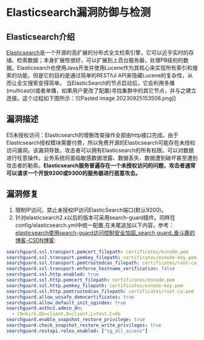 # Elasticsearch漏洞防御与检测
## Elasticsearch介绍
[Elasticsearch](https://so.csdn.net/so/search?q=Elasticsearch&spm=1001.2101.3001.7020)是一个开源的高扩展的分布式全文检索引擎，它可以近乎实时的存储、检索数据；本身扩展性很好，可以扩展到上百台服务器，处理PB级别的数据。Elasticsearch也使用Java开发并使用Lucene作为其核心来实现所有索引和搜索的功能，但是它的目的是通过简单的RESTful API来隐藏Lucene的复杂性，从而让全文搜索变得简单。
当ElasticSearch的节点启动后，它会利用多播(multicast)(或者单播，如果用户更改了配置)寻找集群中的其它节点，并与之建立连接。这个过程如下图所示：![[Pasted image 20230925153506.png]]
## 漏洞描述
ES未授权访问：Elasticsearch的增删改查操作全部由http接口完成。由于Elasticsearch授权模块需要付费，所以免费开源的Elasticsearch可能存在未授权访问漏洞。该漏洞导致，攻击者可以拥有Elasticsearch的所有权限。可以对数据进行任意操作。业务系统将面临敏感数据泄露、数据丢失、数据遭到破坏甚至遭到攻击者的勒索。**Elasticsearch服务普遍存在一个未授权访问的问题，攻击者通常可以请求一个开放9200或9300的服务器进行恶意攻击。**
## 漏洞修复

1. 限制IP访问，禁止未授权IP访问ElasticSearch端口(默认9200)。
2. 针对elasticsearch2.x以后的版本可采用search-guard插件。同样在config/elasticsearch.yml中统一配置,在末尾追加以下内容，参考：[elasticsearch使用search-guard访问控制安全加固_search guard_奋斗鹿的博客-CSDN博客](https://blog.csdn.net/lu_wei_wei/article/details/100727090):
```yml
searchguard.ssl.transport.pemcert_filepath: certificates/esnode.pem
searchguard.ssl.transport.pemkey_filepath: certificates/esnode-key.pem
searchguard.ssl.transport.pemtrustedcas_filepath: certificates/root-ca.pem
searchguard.ssl.transport.enforce_hostname_verification: false
searchguard.ssl.http.enabled: true
searchguard.ssl.http.pemcert_filepath: certificates/esnode.pem
searchguard.ssl.http.pemkey_filepath: certificates/esnode-key.pem
searchguard.ssl.http.pemtrustedcas_filepath: certificates/root-ca.pem
searchguard.allow_unsafe_democertificates: true
searchguard.allow_default_init_sgindex: true
searchguard.authcz.admin_dn:
  - CN=kirk,OU=client,O=client,L=test,C=de
searchguard.enable_snapshot_restore_privilege: true
searchguard.check_snapshot_restore_write_privileges: true
searchguard.restapi.roles_enabled: ["sg_all_access"]
```
